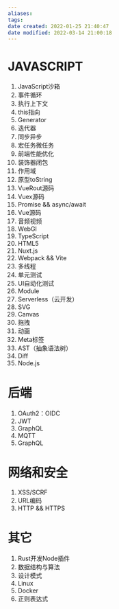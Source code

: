 ```yaml
---
aliases: 
tags: 
date created: 2022-01-25 21:40:47
date modified: 2022-03-14 21:00:18
---
```


# JAVASCRIPT

1. JavaScript沙箱
2. 事件循环
3. 执行上下文
4. this指向
5. Generator
6. 迭代器
7. 同步异步
8. 宏任务微任务
9. 前端性能优化
10. 装饰器闭包
11. 作用域
12. 原型toString
13. VueRout源码
14. Vuex源码
15. Promise && async/await
16. Vue源码
17. 音频视频
18. WebGl
19. TypeScript
20. HTML5
21. Nuxt.js
22. Webpack && Vite
23. 多线程
24. 单元测试
25. UI自动化测试
26. Module
27. Serverless（云开发）
28. SVG
29. Canvas
30. 拖拽
31. 动画
32. Meta标签
33. AST（抽象语法树）
34. Diff
35. Node.js

# 后端

1. OAuth2：OIDC 
2. JWT
3. GraphQL
4. MQTT
5. GraphQL

# 网络和安全

1. XSS/SCRF
2. URL编码
3. HTTP && HTTPS

# 其它

1. Rust开发Node插件
2. 数据结构与算法
3. 设计模式
4. Linux
5. Docker
6. 正则表达式
